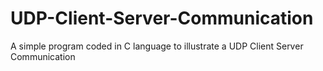 # UDP-Client-Server-Communication
A simple program coded in C language to illustrate a UDP Client Server Communication
